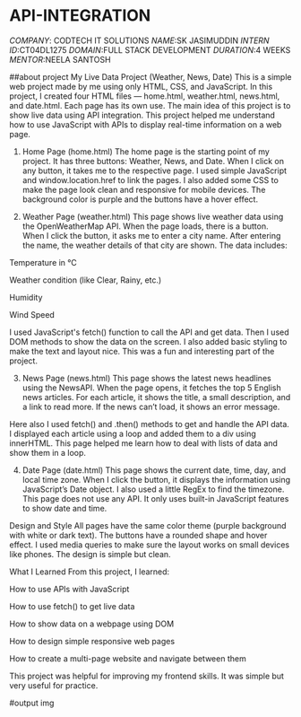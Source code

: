 # API-INTEGRATION
*COMPANY*: CODTECH IT SOLUTIONS
*NAME*:SK JASIMUDDIN
*INTERN ID*:CT04DL1275
*DOMAIN*:FULL STACK DEVELOPMENT
*DURATION*:4 WEEKS
*MENTOR*:NEELA SANTOSH


##about project
My Live Data Project (Weather, News, Date)
This is a simple web project made by me using only HTML, CSS, and JavaScript. In this project, I created four HTML files — home.html, weather.html, news.html, and date.html. Each page has its own use. The main idea of this project is to show live data using API integration. This project helped me understand how to use JavaScript with APIs to display real-time information on a web page.

1. Home Page (home.html)
The home page is the starting point of my project. It has three buttons: Weather, News, and Date. When I click on any button, it takes me to the respective page. I used simple JavaScript and window.location.href to link the pages. I also added some CSS to make the page look clean and responsive for mobile devices. The background color is purple and the buttons have a hover effect.

2. Weather Page (weather.html)
This page shows live weather data using the OpenWeatherMap API. When the page loads, there is a button. When I click the button, it asks me to enter a city name. After entering the name, the weather details of that city are shown. The data includes:

Temperature in °C

Weather condition (like Clear, Rainy, etc.)

Humidity

Wind Speed

I used JavaScript's fetch() function to call the API and get data. Then I used DOM methods to show the data on the screen. I also added basic styling to make the text and layout nice. This was a fun and interesting part of the project.

3. News Page (news.html)
This page shows the latest news headlines using the NewsAPI. When the page opens, it fetches the top 5 English news articles. For each article, it shows the title, a small description, and a link to read more. If the news can’t load, it shows an error message.

Here also I used fetch() and .then() methods to get and handle the API data. I displayed each article using a loop and added them to a div using innerHTML. This page helped me learn how to deal with lists of data and show them in a loop.

4. Date Page (date.html)
This page shows the current date, time, day, and local time zone. When I click the button, it displays the information using JavaScript’s Date object. I also used a little RegEx to find the timezone. This page does not use any API. It only uses built-in JavaScript features to show date and time.

Design and Style
All pages have the same color theme (purple background with white or dark text). The buttons have a rounded shape and hover effect. I used media queries to make sure the layout works on small devices like phones. The design is simple but clean.

What I Learned
From this project, I learned:

How to use APIs with JavaScript

How to use fetch() to get live data

How to show data on a webpage using DOM

How to design simple responsive web pages

How to create a multi-page website and navigate between them

This project was helpful for improving my frontend skills. It was simple but very useful for practice.


#output img


